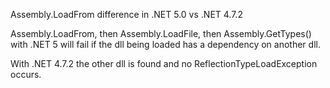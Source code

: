 Assembly.LoadFrom difference in .NET 5.0 vs .NET 4.7.2

Assembly.LoadFrom, then Assembly.LoadFile, then Assembly.GetTypes() with .NET 5
will fail if the dll being loaded has a dependency on another dll.

With .NET 4.7.2 the other dll is found and no ReflectionTypeLoadException occurs. 